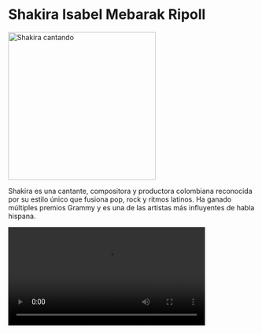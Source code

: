 <!DOCTYPE html>
<html lang="es">
<head>
  <meta charset="UTF-8">
  <meta name="viewport" content="width=device-width, initial-scale=1.0">
  <title>Shakira</title>
  <link rel="stylesheet" href="estilo.css">
</head>
<body>

  <h1>Shakira Isabel Mebarak Ripoll</h1>

  <!-- Imagen desde GitHub -->
  <img src="https://github.com/user-attachments/assets/cf4ac338-6daf-4973-86eb-68f8d0c31e4a"
       alt="Shakira cantando" width="300">

  <!-- Párrafo -->
  <p>
    Shakira es una cantante, compositora y productora colombiana reconocida por su estilo único
    que fusiona pop, rock y ritmos latinos. Ha ganado múltiples premios Grammy y es una de las
    artistas más influyentes de habla hispana.
  </p>

  <!-- Video -->
  <video width="400" controls>
    <source src="https://github.com/user-attachments/assets/e26f306c-fec7-469a-8a28-46a7fcf74585" type="video/mp4">
    Tu navegador no soporta la etiqueta de video.
  </video>

</body>
</html>


